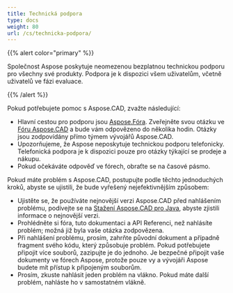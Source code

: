 ```yaml
---
title: Technická podpora
type: docs
weight: 80
url: /cs/technicka-podpora/
---
```


{{% alert color="primary" %}}

Společnost Aspose poskytuje neomezenou bezplatnou technickou podporu pro všechny své produkty. Podpora je k dispozici všem uživatelům, včetně uživatelů ve fázi evaluace.

{{% /alert %}}

Pokud potřebujete pomoc s Aspose.CAD, zvažte následující:

- Hlavní cestou pro podporu jsou [Aspose.Fóra](https://forum.aspose.com/). Zveřejněte svou otázku ve [Fóru Aspose.CAD](https://forum.aspose.com/c/cad/19) a bude vám odpovězeno do několika hodin. Otázky jsou zodpovídány přímo týmem vývojářů Aspose.CAD.
- Upozorňujeme, že Aspose neposkytuje technickou podporu telefonicky. Telefonická podpora je k dispozici pouze pro otázky týkající se prodeje a nákupu.
- Pokud očekáváte odpověď ve fórech, obraťte se na časové pásmo.

Pokud máte problém s Aspose.CAD, postupujte podle těchto jednoduchých kroků, abyste se ujistili, že bude vyřešený nejefektivnějším způsobem:

- Ujistěte se, že používáte nejnovější verzi Aspose.CAD před nahlášením problému, podívejte se na [Stažení Aspose.CAD pro Java](https://releases.aspose.com/java/repo/com/aspose/aspose-cad/), abyste zjistili informace o nejnovější verzi.
- Prohlédněte si fóra, tuto dokumentaci a API Referenci, než nahlásíte problém; možná již byla vaše otázka zodpovězena.
- Při nahlášení problému, prosím, zahrňte původní dokument a případně fragment svého kódu, který způsobuje problém. Pokud potřebujete připojit více souborů, zazipujte je do jednoho. Je bezpečné připojit vaše dokumenty ve fórech Aspose, protože pouze vy a vývojáři Aspose budete mít přístup k připojeným souborům.
- Prosím, zkuste nahlásit jeden problém na vlákno. Pokud máte další problém, nahláste ho v samostatném vlákně.
